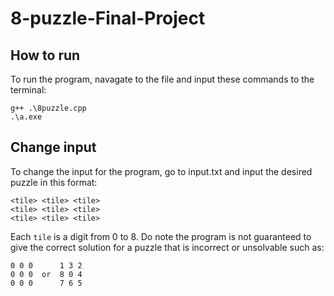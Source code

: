 # 8-puzzle-Final-Project
## How to run

To run the program, navagate to the file and input these commands to the terminal:
```
g++ .\8puzzle.cpp
.\a.exe
```

## Change input

To change the input for the program, go to input.txt and input the desired puzzle in this format:

```
<tile> <tile> <tile>
<tile> <tile> <tile>
<tile> <tile> <tile>
```

Each `tile` is a digit from 0 to 8. Do note the program is not guaranteed to give the correct solution for a puzzle that is incorrect or unsolvable such as:

```
0 0 0      1 3 2
0 0 0  or  8 0 4
0 0 0      7 6 5
```
